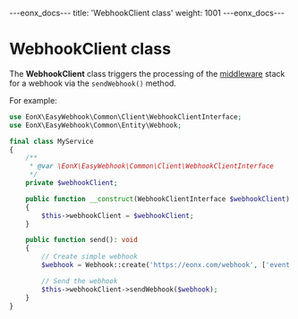 ---eonx_docs---
title: 'WebhookClient class'
weight: 1001
---eonx_docs---

# WebhookClient class

The **WebhookClient** class triggers the processing of the [middleware](middleware.md) stack for a webhook via the
`sendWebhook()` method.

For example:

```php
use EonX\EasyWebhook\Common\Client\WebhookClientInterface;
use EonX\EasyWebhook\Common\Entity\Webhook;

final class MyService
{
    /**
     * @var \EonX\EasyWebhook\Common\Client\WebhookClientInterface
     */
    private $webhookClient;

    public function __construct(WebhookClientInterface $webhookClient)
    {
        $this->webhookClient = $webhookClient;
    }

    public function send(): void
    {
        // Create simple webhook
        $webhook = Webhook::create('https://eonx.com/webhook', ['event' => 'showcase'], 'PUT');

        // Send the webhook
        $this->webhookClient->sendWebhook($webhook);
    }
}
```
